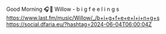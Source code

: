 Good Morning 🎧🎵 Willow - b i g f e e l i n g s  https://www.last.fm/music/Willow/_/b+i+g+f+e+e+l+i+n+g+s https://social.dfaria.eu/?hashtag=2024-06-04T06:00:04Z